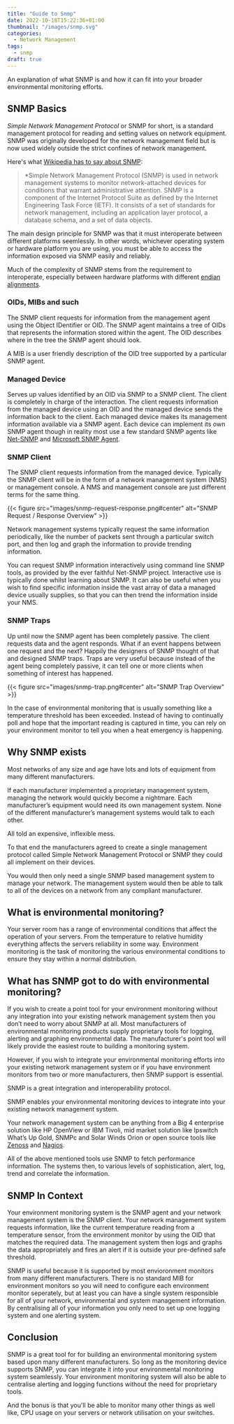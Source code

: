 ```yaml
---
title: "Guide to Snmp"
date: 2022-10-18T15:22:36+01:00
thumbnail: "/images/snmp.svg"
categories:
  - Network Management
tags:
  - snmp
draft: true
---
```


An explanation of what SNMP is and how it can fit into your broader environmental monitoring efforts.

<!--more-->

## SNMP Basics

*Simple Network Management Protocol* or SNMP for short, is a standard management protocol for reading and setting values on network equipment. SNMP was originally developed for the network management field but is now used widely outside the strict confines of network management.

Here's what [Wikipedia has to say about SNMP](http://en.wikipedia.org/wiki/Snmp):

>*Simple Network Management Protocol (SNMP) is used in network management systems to monitor network-attached devices for conditions that warrant administrative attention. SNMP is a component of the Internet Protocol Suite as defined by the Internet Engineering Task Force (IETF). It consists of a set of standards for network management, including an application layer protocol, a database schema, and a set of data objects.

The main design principle for SNMP was that it must interoperate between different platforms seemlessly. In other words, whichever operating system or hardware platform you are using, you must be able to access the information exposed via SNMP easily and reliably.

Much of the complexity of SNMP stems from the requirement to interoperate, especially between hardware platforms with different [endian alignments](http://en.wikipedia.org/wiki/Endianness).

### OIDs, MIBs and such

The SNMP client requests for information from the management agent using the Object IDentifier or OID. The SNMP agent maintains a tree of OIDs that represents the information stored within the agent. The OID describes where in the tree the SNMP agent should look.

A MIB is a user friendly description of the OID tree supported by a particular SNMP agent.

### Managed Device

Serves up values identified by an OID via SNMP to a SNMP client. The client is completely in charge of the interaction. The client requests information from the managed device using an OID and the managed device sends the information back to the client. Each managed device makes its management information available via a SNMP agent. Each device can implement its own SNMP agent though in reality most use a few standard SNMP agents like [Net-SNMP](http://www.net-snmp.org/) and [Microsoft SNMP Agent](http://technet.microsoft.com/en-us/library/cc765990.aspx).

### SNMP Client

The SNMP client requests information from the managed device. Typically the SNMP client will be in the form of a network management system (NMS) or management console. A NMS and management console are just different terms for the same thing.

{{< figure src="images/snmp-request-response.png#center" alt="SNMP Request / Response Overview" >}}

Network management systems typically request the same information periodically, like the number of packets sent through a particular switch port, and then log and graph the information to provide trending information.

You can request SNMP information interactively using command line SNMP tools, as provided by the ever faithful Net-SNMP project. Interactive use is typically done whilst learning about SNMP. It can also be useful when you wish to find specific information inside the vast array of data a managed device usually supplies, so that you can then trend the information inside your NMS.

### SNMP Traps

Up until now the SNMP agent has been completely passive. The client requests data and the agent responds. What if an event happens between one request and the next? Happily the designers of SNMP thought of that and designed SNMP traps. Traps are very useful because instead of the agent being completely passive, it can tell one or more clients when something of interest has happened.

{{< figure src="images/snmp-trap.png#center" alt="SNMP Trap Overview" >}}

In the case of environmental monitoring that is usually something like a temperature threshold has been exceeded. Instead of having to continually poll and hope that the important reading is captured in time, you can rely on your environment monitor to tell you when a heat emergency is happening.

## Why SNMP exists

Most networks of any size and age have lots and lots of equipment from many different manufacturers.

If each manufacturer implemented a proprietary management system, managing the network would quickly become a nightmare. Each manufacturer’s equipment would need its own management system. None of the different manufacturer’s management systems would talk to each other.

All told an expensive, inflexible mess.

To that end the manufacturers agreed to create a single management protocol called Simple Network Management Protocol or SNMP they could all implement on their devices.

You would then only need a single SNMP based management system to manage your network. The management system would then be able to talk to all of the devices on a network from any compliant manufacturer.

## What is environmental monitoring?

Your server room has a range of environmental conditions that affect the operation of your servers. From the temperature to relative humidity everything affects the servers reliability in some way. Environment monitoring is the task of monitoring the various environmental conditions to ensure they stay within a normal distribution.

## What has SNMP got to do with environmental monitoring?

If you wish to create a point tool for your environment monitoring without any integration into your existing network management system then you don’t need to worry about SNMP at all. Most manufacturers of environmental monitoring products supply proprietary tools for logging, alerting and graphing environmental data. The manufacturer's point tool will likely provide the easiest route to building a monitoring system.

However, if you wish to integrate your environmental monitoring efforts into your existing network management system or if you have environment monitors from two or more manufacturers, then SNMP support is essential.

SNMP is a great integration and interoperability protocol.

SNMP enables your environmental monitoring devices to integrate into your existing network management system.

Your network management system can be anything from a Big 4 enterprise solution like HP OpenView or IBM Tivoli, mid market solution like Ipswitch What’s Up Gold, SNMPc and Solar Winds Orion or open source tools like [Zenoss](https://www.zenoss.com/) and [Nagios](https://www.nagios.org/).

All of the above mentioned tools use SNMP to fetch performance information. The systems then, to various levels of sophistication, alert, log, trend and correlate the information.

## SNMP In Context

Your environment monitoring system is the SNMP agent and your network management system is the SNMP client. Your network management system requests information, like the current temperature reading from a temperature sensor, from the environment monitor by using the OID that matches the required data. The management system then logs and graphs the data appropriately and fires an alert if it is outside your pre-defined safe threshold.

SNMP is useful because it is supported by most envioronment monitors from many different manufacturers. There is no standard MIB for environment monitors so you will need to configure each environment monitor seperately, but at least you can have a single system responsible for all of your network, environmental and system management information. By centralising all of your information you only need to set up one logging system and one alerting system.

## Conclusion

SNMP is a great tool for for building an environmental monitoring system based upon many different manufacturers. So long as the monitoring device supports SNMP, you can integrate it into your environmental monitoring system seamlessly. Your environment monitoring system will also be able to centralise alerting and logging functions without the need for proprietary tools.

And the bonus is that you'll be able to monitor many other things as well like, CPU usage on your servers or network utilisation on your switches.
